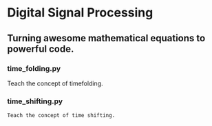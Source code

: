 # Digital Signal Processing
## Turning awesome mathematical equations to powerful code.

### time_folding.py
   Teach the concept of timefolding.

### time_shifting.py
    Teach the concept of time shifting.


